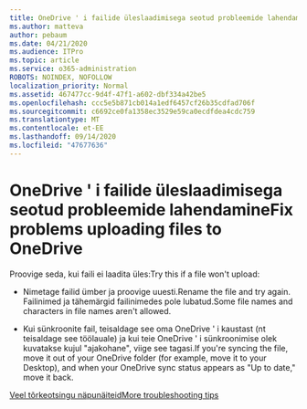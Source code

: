 ```yaml
---
title: OneDrive ' i failide üleslaadimisega seotud probleemide lahendamine
ms.author: matteva
author: pebaum
ms.date: 04/21/2020
ms.audience: ITPro
ms.topic: article
ms.service: o365-administration
ROBOTS: NOINDEX, NOFOLLOW
localization_priority: Normal
ms.assetid: 467477cc-9d4f-47f1-a602-dbf334a42be5
ms.openlocfilehash: ccc5e5b871cb014a1edf6457cf26b35cdfad706f
ms.sourcegitcommit: c6692ce0fa1358ec3529e59ca0ecdfdea4cdc759
ms.translationtype: MT
ms.contentlocale: et-EE
ms.lasthandoff: 09/14/2020
ms.locfileid: "47677636"
---
```

# <a name="fix-problems-uploading-files-to-onedrive"></a><span data-ttu-id="02cc1-102">OneDrive ' i failide üleslaadimisega seotud probleemide lahendamine</span><span class="sxs-lookup"><span data-stu-id="02cc1-102">Fix problems uploading files to OneDrive</span></span>

<span data-ttu-id="02cc1-103">Proovige seda, kui faili ei laadita üles:</span><span class="sxs-lookup"><span data-stu-id="02cc1-103">Try this if a file won't upload:</span></span>
  
- <span data-ttu-id="02cc1-104">Nimetage failid ümber ja proovige uuesti.</span><span class="sxs-lookup"><span data-stu-id="02cc1-104">Rename the file and try again.</span></span> <span data-ttu-id="02cc1-105">Failinimed ja tähemärgid failinimedes pole lubatud.</span><span class="sxs-lookup"><span data-stu-id="02cc1-105">Some file names and characters in file names aren't allowed.</span></span> 
    
- <span data-ttu-id="02cc1-106">Kui sünkroonite fail, teisaldage see oma OneDrive ' i kaustast (nt teisaldage see töölauale) ja kui teie OneDrive ' i sünkroonimise olek kuvatakse kujul "ajakohane", viige see tagasi.</span><span class="sxs-lookup"><span data-stu-id="02cc1-106">If you're syncing the file, move it out of your OneDrive folder (for example, move it to your Desktop), and when your OneDrive sync status appears as "Up to date," move it back.</span></span> 
    
[<span data-ttu-id="02cc1-107">Veel tõrkeotsingu näpunäiteid</span><span class="sxs-lookup"><span data-stu-id="02cc1-107">More troubleshooting tips</span></span>](https://go.microsoft.com/fwlink/?linkid=873155)
  

